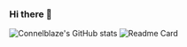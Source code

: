 ### Hi there 👋
![Connelblaze's GitHub stats](https://github-readme-stats.vercel.app/api?username=connelevalsam&show_icons=true&theme=radical)
![![Readme Card](https://github-readme-stats.vercel.app/api/pin/?username=connelevalsam&repo=job-position)](https://github.com/connelevalsam/job-position)

<!--
**connelevalsam/connelevalsam** is a ✨ _special_ ✨ repository because its `README.md` (this file) appears on your GitHub profile.

Here are some ideas to get you started:

- 🔭 I’m currently working on A Healthcare Application
- 🌱 I’m currently learning Riverpod
- 👯 I’m looking to collaborate on Something fun
- 🤔 I’m looking for help with ...
- 💬 Ask me about ...
- 📫 How to reach me: ...
** 😄 Pronouns: ...
- ⚡ Fun fact: I love games, cooking, reading, Anime and traveling


-->
